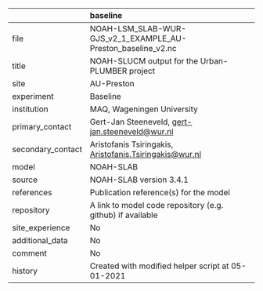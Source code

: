 |                   | baseline                                                     |
|:------------------|:-------------------------------------------------------------|
| file              | NOAH-LSM_SLAB-WUR-GJS_v2_1_EXAMPLE_AU-Preston_baseline_v2.nc |
| title             | NOAH-SLUCM output for the Urban-PLUMBER project              |
| site              | AU-Preston                                                   |
| experiment        | Baseline                                                     |
| institution       | MAQ, Wageningen University                                   |
| primary_contact   | Gert-Jan Steeneveld, gert-jan.steeneveld@wur.nl              |
| secondary_contact | Aristofanis Tsiringakis, Aristofanis.Tsiringakis@wur.nl      |
| model             | NOAH-SLAB                                                    |
| source            | NOAH-SLAB version 3.4.1                                      |
| references        | Publication reference(s) for the model                       |
| repository        | A link to model code repository (e.g. github) if available   |
| site_experience   | No                                                           |
| additional_data   | No                                                           |
| comment           | No                                                           |
| history           | Created with modified helper script at 05-01-2021            |
